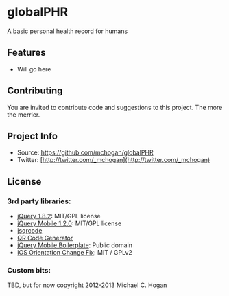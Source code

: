 globalPHR
=========

A basic personal health record for humans

## Features

* Will go here

## Contributing

You are invited to contribute code and suggestions to this project. The more the merrier.

## Project Info

* Source: https://github.com/mchogan/globalPHR
* Twitter: [http://twitter.com/_mchogan](http://twitter.com/_mchogan)

## License

### 3rd party libraries:

- [jQuery 1.8.2](http://jquery.com): MIT/GPL license
- [jQuery Mobile 1.2.0](http://jquerymobile.com): MIT/GPL license
- [jsqrcode](https://github.com/LazarSoft/jsqrcode)
- [QR Code Generator](https://github.com/amanuel/JS-HTML5-QRCode-Generator)
- [jQuery Mobile Boilerplate](https://github.com/commadelimited/jQuery-Mobile-Boilerplate): Public domain
- [iOS Orientation Change Fix](https://github.com/scottjehl/iOS-Orientationchange-Fix): MIT / GPLv2

### Custom bits:

TBD, but for now copyright 2012-2013 Michael C. Hogan
